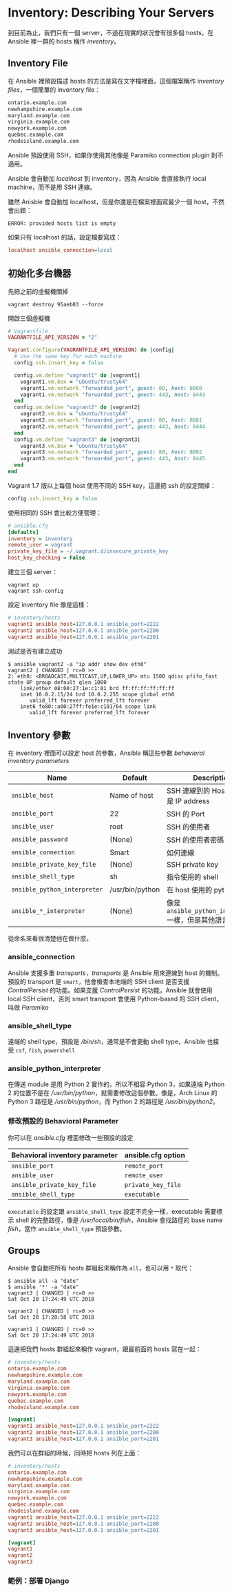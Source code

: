 # Inventory: Describing Your Servers

到目前為止，我們只有一個 server，不過在現實的狀況會有很多個 hosts，在 Ansible 裡一群的 hosts 稱作 *inventory*。

## Inventory File

在 Ansible 裡預設描述 hosts 的方法是寫在文字檔裡面，這個檔案稱作 *inventory files*，一個簡單的 inventory file：

```txt
ontario.example.com
newhampshire.example.com
maryland.example.com
virginia.example.com
newyork.example.com
quebec.example.com
rhodeisland.example.com
```

Ansible 預設使用 SSH，如果你使用其他像是 Paramiko connection plugin 則不適用。

Ansible 會自動加 *localhost* 到 inventory，因為 Ansible 會直接執行 local machine，而不是用 SSH 連線。

雖然 Anisble 會自動加 localhost，但是你還是在檔案裡面寫最少一個 host，不然會出錯：

```
ERROR: provided hosts list is empty
```

如果只有 localhost 的話，設定檔要寫成：

```ini
localhost ansible_connection=local
```

## 初始化多台機器

先把之前的虛擬機關掉

```shell
vagrant destroy 95aeb03 --force
```

開啟三個虛擬機

```ruby
# Vagrantfile 
VAGRANTFILE_API_VERSION = "2"

Vagrant.configure(VAGRANTFILE_API_VERSION) do |config|
  # Use the same key for each machine
  config.ssh.insert_key = false

  config.vm.define "vagrant1" do |vagrant1|
    vagrant1.vm.box = "ubuntu/trusty64"
    vagrant1.vm.network "forwarded_port", guest: 80, host: 8080
    vagrant1.vm.network "forwarded_port", guest: 443, host: 8443
  end
  config.vm.define "vagrant2" do |vagrant2|
    vagrant2.vm.box = "ubuntu/trusty64"
    vagrant2.vm.network "forwarded_port", guest: 80, host: 8081
    vagrant2.vm.network "forwarded_port", guest: 443, host: 8444
  end
  config.vm.define "vagrant3" do |vagrant3|
    vagrant3.vm.box = "ubuntu/trusty64"
    vagrant3.vm.network "forwarded_port", guest: 80, host: 8082
    vagrant3.vm.network "forwarded_port", guest: 443, host: 8445
  end
end
```

Vagrant 1.7 版以上每個 host 使用不同的 SSH key，這邊把 ssh 的設定關掉：

```ruby
config.ssh.insert_key = false
```

使用相同的 SSH 會比較方便管理：

```ini
# ansible.cfg
[defaults]
inventory = inventory
remote_user = vagrant
private_key_file = ~/.vagrant.d/insecure_private_key
host_key_checking = False
```

建立三個 server：

```shell
vagrant up
vagrant ssh-config
```

設定 inventory file 像是這樣：

```ini
# inventory/hosts
vagrant1 ansible_host=127.0.0.1 ansible_port=2222
vagrant2 ansible_host=127.0.0.1 ansible_port=2200
vagrant3 ansible_host=127.0.0.1 ansible_port=2201
```

測試是否有建立成功

```shell
$ ansible vagrant2 -a "ip addr show dev eth0"
vagrant2 | CHANGED | rc=0 >>
2: eth0: <BROADCAST,MULTICAST,UP,LOWER_UP> mtu 1500 qdisc pfifo_fast state UP group default qlen 1000
    link/ether 08:00:27:1e:c1:01 brd ff:ff:ff:ff:ff:ff
    inet 10.0.2.15/24 brd 10.0.2.255 scope global eth0
       valid_lft forever preferred_lft forever
    inet6 fe80::a00:27ff:fe1e:c101/64 scope link 
       valid_lft forever preferred_lft forever
```

## Inventory 參數

在 inventory 裡面可以設定 host 的參數，Ansible 稱這些參數 *behavioral inventory parameters*

| Name                         | Default         | Description                                          |
| ---------------------------- | --------------- | ---------------------------------------------------- |
| `ansible_host`               | Name of host    | SSH 連線到的 Hostname 或是 IP address                |
| `ansible_port`               | 22              | SSH 的 Port                                          |
| `ansible_user`               | root            | SSH 的使用者                                         |
| `ansible_password`           | (None)          | SSH 的使用者密碼                                     |
| `ansible_connection`         | Smart           | 如何連線                                             |
| `ansible_private_key_file`   | (None)          | SSH private key                                      |
| `ansible_shell_type`         | sh              | 指令使用的 shell                                     |
| `ansible_python_interpreter` | /usr/bin/python | 在 host 使用的 python                                |
| `ansible_*_interpreter`      | (None)          | 像是 `ansible_python_interpreter` 一樣，但是其他語言 |

從命名來看很清楚他在做什麼。

### ansible_connection

Ansible 支援多重 *transports*，*transports* 是 Ansible 用來連線到 host 的機制。預設的 transport 是 `smart`，他會檢查本地端的 SSH client 是否支援 *ControlPersist* 的功能。如果支援 *ControlPersist* 的功能，Ansible 就會使用 local SSH client，否則 smart transport 會使用 Python-based 的 SSH client，叫做 *Paramiko*

### ansible_shell_type

遠端的 shell type，預設是 */bin/sh*，通常是不會更動 shell type，Ansible 也接受 `csf`, `fish`, `powershell`

### ansible_python_interpreter

在傳送 module 是用 Python 2 實作的，所以不相容 Python 3，如果遠端 Python 2 的位置不是在 */usr/bin/python*，就需要修改這個參數。像是，Arch Linux 的 Python 3 路徑是 */usr/bin/python*，而 Python 2 的路徑是 */usr/bin/python2*。

### 修改預設的 Behavioral Parameter

你可以在 *ansible.cfg* 裡面修改一些預設的設定

| Behavioral inventory parameter | ansible.cfg option |
| ------------------------------ | ------------------ |
| `ansible_port`                 | `remote_port`      |
| `ansible_user`                 | `remote_user`      |
| `ansible_private_key_file`     | `private_key_file` |
| `ansible_shell_type`           | `executable`       |

`executable` 的設定跟 `ansible_shell_type` 設定不完全一樣，executable 需要標示 shell 的完整路徑，像是 */usr/local/bin/fish*，Ansible 會找路徑的 base name *fish*，當作 `ansible_shell_type` 預設參數。

## Groups

Ansible 會自動把所有 hosts 群組起來稱作為 `all`，也可以用 `*` 取代：

```shell
$ ansible all -a "date"
$ ansible '*' -a "date"
vagrant3 | CHANGED | rc=0 >>
Sat Oct 20 17:24:49 UTC 2018

vagrant2 | CHANGED | rc=0 >>
Sat Oct 20 17:28:58 UTC 2018

vagrant1 | CHANGED | rc=0 >>
Sat Oct 20 17:24:49 UTC 2018
```

這邊把我們 hosts 群組起來稱作 vagrant，跟最前面的 hosts 寫在一起：

```ini
# inventory/hosts
ontario.example.com
newhampshire.example.com
maryland.example.com
virginia.example.com
newyork.example.com
quebec.example.com
rhodeisland.example.com

[vagrant]
vagrant1 ansible_host=127.0.0.1 ansible_port=2222
vagrant2 ansible_host=127.0.0.1 ansible_port=2200
vagrant3 ansible_host=127.0.0.1 ansible_port=2201
```

我們可以在群組的時候，同時把 hosts 列在上面：

```ini
# inventory/hosts
ontario.example.com
newhampshire.example.com
maryland.example.com
virginia.example.com
newyork.example.com
quebec.example.com
rhodeisland.example.com
vagrant1 ansible_host=127.0.0.1 ansible_port=2222
vagrant2 ansible_host=127.0.0.1 ansible_port=2200
vagrant3 ansible_host=127.0.0.1 ansible_port=2201

[vagrant]
vagrant1
vagrant2
vagrant3
```

### 範例：部署 Django

